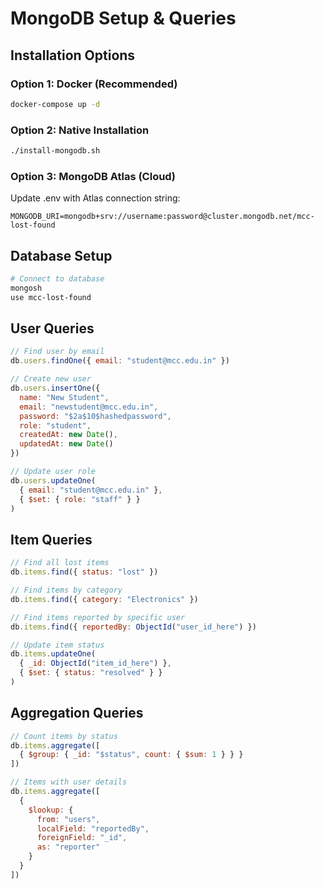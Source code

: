 # MongoDB Setup & Queries

## Installation Options

### Option 1: Docker (Recommended)
```bash
docker-compose up -d
```

### Option 2: Native Installation
```bash
./install-mongodb.sh
```

### Option 3: MongoDB Atlas (Cloud)
Update .env with Atlas connection string:
```
MONGODB_URI=mongodb+srv://username:password@cluster.mongodb.net/mcc-lost-found
```

## Database Setup
```bash
# Connect to database
mongosh
use mcc-lost-found
```

## User Queries
```javascript
// Find user by email
db.users.findOne({ email: "student@mcc.edu.in" })

// Create new user
db.users.insertOne({
  name: "New Student",
  email: "newstudent@mcc.edu.in",
  password: "$2a$10$hashedpassword",
  role: "student",
  createdAt: new Date(),
  updatedAt: new Date()
})

// Update user role
db.users.updateOne(
  { email: "student@mcc.edu.in" },
  { $set: { role: "staff" } }
)
```

## Item Queries
```javascript
// Find all lost items
db.items.find({ status: "lost" })

// Find items by category
db.items.find({ category: "Electronics" })

// Find items reported by specific user
db.items.find({ reportedBy: ObjectId("user_id_here") })

// Update item status
db.items.updateOne(
  { _id: ObjectId("item_id_here") },
  { $set: { status: "resolved" } }
)
```

## Aggregation Queries
```javascript
// Count items by status
db.items.aggregate([
  { $group: { _id: "$status", count: { $sum: 1 } } }
])

// Items with user details
db.items.aggregate([
  {
    $lookup: {
      from: "users",
      localField: "reportedBy",
      foreignField: "_id",
      as: "reporter"
    }
  }
])
```